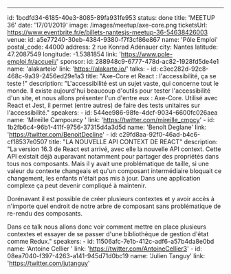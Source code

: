 ---
id: 1bcdfd34-6185-40e3-8085-89fa931fe953
status: done
title: 'MEETUP 36'
date: '17/01/2019'
image: /images/meetup/axe-core.png
ticketsUrl: https://www.eventbrite.fr/e/billets-nantesjs-meetup-36-54638426003<Paste>
venue:
    id: a5e77240-30eb-4384-9380-f7f3cf86e867
    name: 'Pôle Emploi'
    postal_code: 44000
    address: 2 rue Konrad Adénauer
    city: Nantes
    latitude: 47.2087549
    longitude: -1.5381854
    link: 'https://www.pole-emploi.fr/accueil/'
sponsor:
    id: 288948c9-6777-478d-ac82-1928fd5de4e1
    name: 'alakarteio'
    link: 'https://alakarte.io/'
talks:
    -
        id: c3ec282d-92c8-468c-9a39-2456ed29e1a3
        title: "Axe-Core et React : l'accessibilité, ça se teste !"
        description: "L'accessibilité est un sujet vaste, qui concerne tout le monde. Il existe aujourd'hui beaucoup d'outils pour tester l'accessibilité d'un site, et nous allons présenter l'un d'entre eux : Axe-Core. Utilisé avec React et Jest, il permet (entre autres) de faire des tests unitaires sur l'accessibilité."
        speakers:
            -
                id: 544ee986-98fe-4dcf-9034-6600fc026aea
                name: 'Mireille Campourcy '
                link: 'https://twitter.com/mireille_cmpcy'
            -
                id: 1b2fb6c4-96b1-411f-9756-37315d4a3d5d
                name: 'Benoît Deglane'
                link: 'https://twitter.com/BenoitDecline'
    -
        id: c29fd8aa-92f0-46ad-b4c6-cf18537e0507
        title: "LA NOUVELLE API CONTEXT DE REACT"
        description: "La version 16.3 de React est arrivé, avec elle la nouvelle API context. Cette API existait déjà auparavant notamment pour partager des propriétés dans tous nos composants. Mais il y avait une problématique de taille, si une valeur du contexte changeais et qu'un composant intermédiaire bloquait ce changement, les enfants n'était pas mis à jour. Dans une application complexe ça peut devenir compliqué à maintenir.

Dorénavant il est possible de créer plusieurs contextes et y avoir accès à n'importe quel endroit de notre arbre de composant sans problématique de re-rendu des composants.

Dans ce talk nous allons donc voir comment mettre en place plusieurs contextes et essayer de se passer d'une bibliothéque de gestion d'état comme Redux."
        speakers:
            -
                id: 11506afc-7e1b-412c-adf6-a57b4da8e0bd
                name: 'Antoine Cellier '
                link: 'https://twitter.com/AntoineCellier3'
            -
                id: 08ea7040-f397-4263-a141-945d71d0bc19
                name: 'Julien Tanguy'
                link: 'https://twitter.com/jutanguy'
